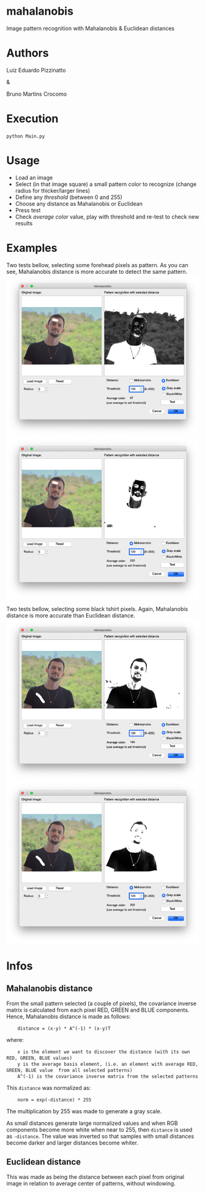 # mahalanobis
Image pattern recognition with Mahalanobis &amp; Euclidean distances

# Authors
Luiz Eduardo Pizzinatto

&

Bruno Martins Crocomo

# Execution
`python Main.py`

# Usage
* Load an image
* Select (in that image square) a small pattern color to recognize (change radius for thicker/larger lines)
* Define any _threshold_ (between 0 and 255)
* Choose any distance as Mahalanobis or Euclidean
* Press test
* Check _average color_ value, play with threshold and re-test to check new results

# Examples
Two tests bellow, selecting some forehead pixels as pattern. As you can see, Mahalanobis distance is more accurate to detect the same pattern.
![forehead test for euclidean distance](/img/forehead_euclidean.png)
![forehead test for mahalanobis distance](/img/forehead_mahalanobis.png)

Two tests bellow, selecting some black tshirt pixels. Again, Mahalanobis distance is more accurate than Euclidean distance.
![tshirt test for euclidean distance](/img/tshirt_euclidean.png)
![tshirt test for mahalanobis distance](/img/tshirt_mahalanobis.png)

# Infos
## Mahalanobis distance
From the small pattern selected (a couple of pixels), the covariance inverse matrix is calculated from each pixel RED, GREEN and BLUE components. Hence, Mahalanobis distance is made as follows:
```
	distance = (x-y) * A^(-1) * (x-y)T
```

where:
```
    x is the element we want to discover the distance (with its own RED, GREEN, BLUE values)
    y is the average basis element, (i.e. an element with average RED, GREEN, BLUE value  from all selected patterns)
    A^(-1) is the covariance inverse matrix from the selected patterns
```

This `distance` was normalized as:
```
	norm = exp(-distance) * 255
```

The multiplication by 255 was made to generate a gray scale.

As small distances generate large normalized values and when RGB components become more white when near to 255, then `distance` is used as `-distance`. The value was inverted so that samples with small distances become darker and larger distances become whiter.


## Euclidean distance
This was made as being the distance between each pixel from original image in relation to average center of patterns, without windowing.
